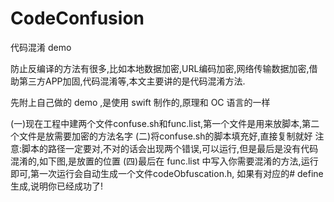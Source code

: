 # CodeConfusion
代码混淆 demo

防止反编译的方法有很多,比如本地数据加密,URL编码加密,网络传输数据加密,借助第三方APP加固,代码混淆等,本文主要讲的是代码混淆方法.

先附上自己做的 demo ,是使用 swift 制作的,原理和 OC 语言的一样

(一)现在工程中建两个文件confuse.sh和func.list,第一个文件是用来放脚本,第二个文件是放需要加密的方法名字
(二)将confuse.sh的脚本填充好,直接复制就好
注意:脚本的路径一定要对,不对的话会出现两个错误,可以运行,但是最后是没有代码混淆的,如下图,是放置的位置
(四)最后在 func.list 中写入你需要混淆的方法,运行即可,第一次运行会自动生成一个文件codeObfuscation.h, 如果有对应的# define 生成,说明你已经成功了!
